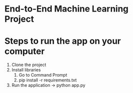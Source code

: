 # End-to-End Machine Learning Project

# Steps to run the app on your computer
1. Clone the project
2. Install libraries
     1. Go to Command Prompt
     2. pip install -r requirements.txt
3. Run the application -> python app.py
